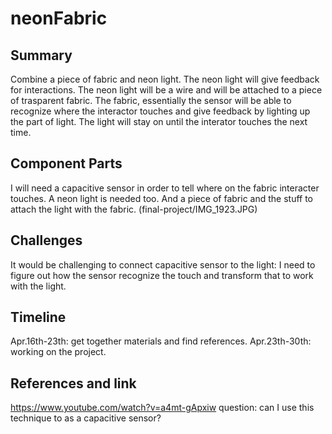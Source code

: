 # neonFabric

## Summary
Combine a piece of fabric and neon light. The neon light will give feedback for interactions. The neon light will be a wire and will be attached to a piece of trasparent fabric. The fabric, essentially the sensor will be able to recognize where the interactor touches and give feedback by lighting up the part of light. The light will stay on until the interator touches the next time. 


## Component Parts

I will need a capacitive sensor in order to tell where on the fabric interacter touches. A neon light is needed too. And a piece of fabric and the stuff to attach the light with the fabric. 
(final-project/IMG_1923.JPG)

## Challenges

It would be challenging to connect capacitive sensor to the light: I need to figure out how the sensor recognize the touch and transform that to work with the light. 


## Timeline

Apr.16th-23th: get together materials and find references. 
Apr.23th-30th: working on the project. 

## References and link

https://www.youtube.com/watch?v=a4mt-gApxiw question: can I use this technique to as a capacitive sensor? 
